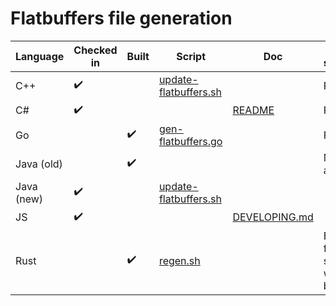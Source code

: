 # Flatbuffers file generation

| Language | Checked in | Built | Script | Doc | flatc source |
| --- | --- | --- | --- | --- | --- |
| C++ |:heavy_check_mark: | | [update-flatbuffers.sh](../../cpp/build-support/update-flatbuffers.sh)| | Path | 
| C# | :heavy_check_mark:| | | [README](../../csharp/README.md) | Path | 
| Go | | :heavy_check_mark:| [gen-flatbuffers.go](../../go/arrow/gen-flatbuffers.go)| | Path | 
| Java (old) | | :heavy_check_mark:| | | Maven artifact | 
| Java (new) |:heavy_check_mark: | |[update-flatbuffers.sh](update-flatbuffers.sh) | | | 
| JS | :heavy_check_mark:| | | [DEVELOPING.md](../../js/DEVELOPING.md)| | 
| Rust | |:heavy_check_mark: |[regen.sh](../../rust/arrow/regen.sh) | |Built from source with bazel | 
```
